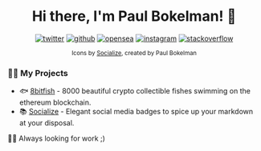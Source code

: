 <h1 align="center">Hi there, I'm Paul Bokelman! 👋</h1>

<p align="center">
  <span><a href="https://twitter.com/8bitfish_crypto"><img src="https://socialize-md.vercel.app/api/badge/twitter" alt="twitter" /></a></span>
  <span><a href="https://github.com/paul-bokelman"><img src="https://socialize-md.vercel.app/api/badge/github" alt="github" /></a></span>
  <span><a href="https://opensea.io/collection/8bitfishnft"><img src="https://socialize-md.vercel.app/api/badge/opensea" alt="opensea" /></a></span>
  <span><a href="https://www.instagram.com/paul.bokelman/"><img src="https://socialize-md.vercel.app/api/badge/instagram" alt="instagram" /></a></span>
  <span><a href="https://stackoverflow.com/users/14832835/storm"><img src="https://socialize-md.vercel.app/api/badge/stackoverflow" alt="stackoverflow" /></a></span>
</p>

<p align="center"><sub>Icons by <a href="https://socialize-md.vercel.app/">Socialize</a>, created by Paul Bokelman</sub></p>

### 👨‍💻 My Projects 

- 🐟 [8bitfish](https://github.com/8bitfish) - 8000 beautiful crypto collectible fishes swimming on the ethereum blockchain.
- 📚 [Socialize](https://github.com/paul-bokelman/socialize) - Elegant social media badges to spice up your markdown at your disposal.

👨‍💻 Always looking for work ;)
